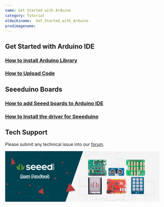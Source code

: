 ```yaml
---
name: Get Started with Arduino
category: Tutorial
oldwikiname:  Get_Started_with_Arduino
prodimagename:
---
```

## Get Started with Arduino IDE


### [How to install Arduino Library](http://wiki.seeed.cc/How_to_install_Arduino_Library)

### [How to Upload Code](http://wiki.seeed.cc/Upload_Code/)

## Seeeduino Boards

### [How to add Seeed boards to Arduino IDE](http://wiki.seeed.cc/Seeed_Arduino_Boards/)

### [How to Install the driver for Seeeduino](http://wiki.seeed.cc/Driver_for_Seeeduino)

## Tech Support
Please submit any technical issue into our [forum](http://forum.seeedstudio.com/). <br /><p style="text-align:center"><a href="https://www.seeedstudio.com/act-4.html" target="_blank"><img src="https://github.com/SeeedDocument/Wiki_Banner/raw/master/new_product.jpg" /></a></p>